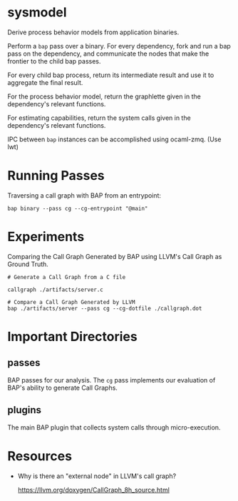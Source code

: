 sysmodel
========

Derive process behavior models from application binaries.

Perform a `bap` pass over a binary. For every dependency, fork and run a bap
pass on the dependency, and communicate the nodes that make the frontier to the
child bap passes.

For every child bap process, return its intermediate result and use
it to aggregate the final result.

For the process behavior model, return the graphlette given in the dependency's
relevant functions.

For estimating capabilities, return the system calls given in the dependency's
relevant functions.

IPC between `bap` instances can be accomplished using ocaml-zmq. (Use lwt)

Running Passes
==============

Traversing a call graph with BAP from an entrypoint:

    bap binary --pass cg --cg-entrypoint "@main"


Experiments
===========

Comparing the Call Graph Generated by BAP using LLVM's Call Graph as Ground Truth.

    # Generate a Call Graph from a C file

    callgraph ./artifacts/server.c

    # Compare a Call Graph Generated by LLVM
    bap ./artifacts/server --pass cg --cg-dotfile ./callgraph.dot

Important Directories
=====================

## passes

BAP passes for our analysis. The `cg` pass implements our evaluation of BAP's
ability to generate Call Graphs.

## plugins

The main BAP plugin that collects system calls through micro-execution.

Resources
=========

- Why is there an "external node" in LLVM's call graph?

  https://llvm.org/doxygen/CallGraph_8h_source.html
